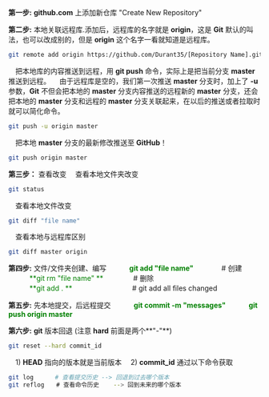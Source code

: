 **第一步:** **github.com** 上添加新仓库 "Create New Repository"

**第二步:** 本地关联远程库.添加后，远程库的名字就是 **origin**，这是 **Git** 默认的叫法，也可以改成别的，但是 **origin** 这个名字一看就知道是远程库。
```sh
git remote add origin https://github.com/Durant35/[Repository Name].git
```
　把本地库的内容推送到远程，用 **git push** 命令，实际上是把当前分支 **master** 推送到远程。
　由于远程库是空的，我们第一次推送 **master** 分支时，加上了 **-u** 参数，**Git** 不但会把本地的 **master** 分支内容推送的远程新的 **master** 分支，还会把本地的 **master** 分支和远程的 **master** 分支关联起来，在以后的推送或者拉取时就可以简化命令。
```sh
git push -u origin master
```
　把本地 **master** 分支的最新修改推送至 **GitHub**！
```sh
git push origin master
```

**第三步：** 查看改变
　查看本地文件夹改变
```sh
git status
```
　查看本地文件改变
```sh
git diff "file name"
```
　查看本地与远程库区别
```sh
git diff master origin
```

**第四步:** 文件/文件夹创建、编写
　　　<font color="green">**git add "file name"**</font>　　　　# 创建
　　　<font color="green">**git rm "file name"	**</font>　　　　 # 删除			
　　　<font color="green">**git add .	**</font>　　　　 　　　 　# git add all files changed

**第五步:** 先本地提交，后远程提交
　　　<font color="green">**git commit -m "messages"**</font>
　　　<font color="green">**git push origin master**</font>

**第六步:** **git** 版本回退
(注意 **hard** 前面是两个**"-"**)
```sh
git reset --hard commit_id
```
　1) **HEAD** 指向的版本就是当前版本
　2) **commit_id** 通过以下命令获取
```sh
git log　　　 # 查看提交历史	--> 回退到过去哪个版本
git reflog　　# 查看命令历史 	--> 回到未来的哪个版本
```
